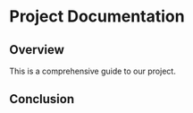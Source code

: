 # Project Documentation

<!-- outlet: header -->

## Overview

This is a comprehensive guide to our project.

<!-- outlet: content -->

## Conclusion

<!-- outlet: footer -->
